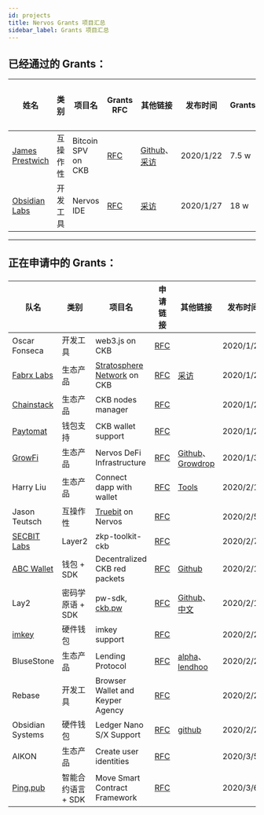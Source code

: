 ```yaml
---
id: projects
title: Nervos Grants 项目汇总
sidebar_label: Grants 项目汇总
---
```


## 已经通过的 Grants：

|姓名|类别|项目名|Grants RFC|其他链接|发布时间|Grants|当前状态|
|---|---|---|---|---|---|---|---|
|[James Prestwich](https://summa.one/)|互操作性|Bitcoin SPV on CKB| [RFC](https://talk.nervos.org/t/grant-rfc-bitcoin-spv-utils/4162) |[Github](https://github.com/summa-tx/bitcoin-spv)、[采访](https://mp.weixin.qq.com/s/1hivIoTp7sLcmBIkLad30w)|2020/1/22|7.5 w|进行中|
|[Obsidian Labs](https://www.obsidianlabs.io/)|开发工具|Nervos IDE| [RFC](https://talk.nervos.org/t/grant-rfc-nervos-ide/4188) |[采访](https://mp.weixin.qq.com/s/u4Qie1_pQddqSpcqti0ZTg)|2020/1/27|18 w|进行中|

---

## 正在申请中的 Grants：

###

|   队名  | 类别 | 项目名  | 申请链接 |其他链接 |发布时间 | 当前状态 |
|---------|-------|---------|---------|---------|---------|---------|
|Oscar Fonseca|开发工具|web3.js on CKB| [RFC](https://talk.nervos.org/t/rfc-web3-js-port/4171) ||2020/1/23|Step2|
|[Fabrx Labs](https://www.fabrx.io/)|生态产品|[Stratosphere Network](https://www.stratosphere.network/) on CKB| [RFC](https://talk.nervos.org/t/rfc-nervos-interoperability-bridge-with-the-decentralized-cloud-stratosphere/4174) |[采访](https://mp.weixin.qq.com/s/KgEYtwui5jpTcfwa1NKpDg)|2020/1/23|Step2|
|[Chainstack](https://chainstack.com/)|生态产品|CKB nodes manager| [RFC](https://talk.nervos.org/t/managed-nervos-nodes-instant-access-to-the-nervos-network/4198) ||2020/1/28|Step2|
|[Paytomat](https://paytomat.com/)|钱包支持|CKB wallet support| [RFC](https://talk.nervos.org/t/rfc-nervos-support-in-paytomat-wallet/4203) ||2020/1/29|Step2|
|[GrowFi](https://medium.com/growfi)|生态产品|Nervos DeFi Infrastructure| [RFC](https://talk.nervos.org/t/grant-rfc-nervos-defi-infrastructure/4215) |[Github](https://github.com/bannplayer/Growdrop/tree/master)、[Growdrop](http://dev.growdrop.io/)|2020/1/31|Step2|
|Harry Liu|生态产品|Connect dapp with wallet|[RFC](https://talk.nervos.org/t/rfc-oneconnect-connect-ckb-dapp-with-any-wallet/4219) |[Tools](https://tools.rebase.network/ckb)|2020/2/1|Step2|
|Jason Teutsch|互操作性|[Truebit](https://truebit.io/) on Nervos| [RFC](https://talk.nervos.org/t/truebit-on-nervos/4237) ||2020/2/5|Step2|
|[SECBIT Labs](https://github.com/sec-bit/)|Layer2|zkp-toolkit-ckb| [RFC](https://talk.nervos.org/t/rfc-zkp-toolkit-ckb-a-zero-knowledge-proof-toolkit-for-ckb/4254) ||2020/2/7|Step2|
|[ABC Wallet](http://www.abcwallet.com/)|钱包 + SDK|Decentralized CKB red packets| [RFC](https://talk.nervos.org/t/grant-rfc-abc-wallet-decentralized-ckb-red-packets-on-sns/4285) |[Github](https://github.com/BlockABC/one_chain_ckb)|2020/2/14|Step2|
|Lay2|密码学原语 + SDK|pw-sdk, [ckb.pw](https://ckb.pw)| [RFC](https://talk.nervos.org/t/grant-rfc-pw-sdk-build-dapps-on-ckb-and-run-them-everywhere/4289/) |[Github](https://github.com/lay2dev/ckb.pw)、[中文](https://talk.nervos.org/t/grant-rfc-pw-sdk-ckb-dapps/4290/)|2020/2/14|Step2|
|[imkey](https://imkey.im/)|硬件钱包|imkey support|[RFC](https://talk.nervos.org/t/imkey-hardware-digital-wallet-grant-proposal/4327)||2020/2/24|Step1|
|BluseStone|生态产品|Lending Protocol| [RFC](https://talk.nervos.org/t/grant-proposal-lending-protocol-on-nervos/4336) |[alpha](https://alpha.bluestone.live/)、[lendhoo](https://www.lendhoo.com/)|2020/2/26|Step1|
|Rebase|开发工具|Browser Wallet and Keyper Agency| [RFC](https://talk.nervos.org/t/synapse-browser-wallet-and-keyper-agency/4339) ||2020/2/27|Step1|
|Obsidian Systems|硬件钱包|Ledger Nano S/X Support| [RFC](https://talk.nervos.org/t/grant-rfc-ledger-nano-s-x-application-for-nervos/4349) |[github](https://github.com/obsidiansystems)|2020/2/28|Step1|
|AIKON|生态产品|Create user identities| [RFC](https://talk.nervos.org/t/aikon-creating-identities-on-nervos/4384) ||2020/3/5|Closed|
|[Ping.pub](https://ping.pub/)|智能合约语言 + SDK|Move Smart Contract Framework|[RFC](https://talk.nervos.org/t/move-smart-contract-framework-proposal/4395) ||2020/3/6|Step1|